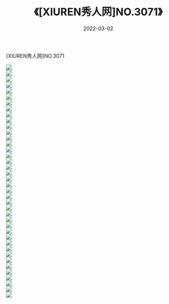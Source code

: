 ﻿---
layout: post
title:  《[XIUREN秀人网]NO.3071》
date:   2022-03-02
img: http://img.660000.xyz/Sharelink/秀人网/秀人网第04部分/[XIUREN秀人网]NO.3071/000.jpg
categories: [美女, 清纯, 唯美]
---

[XIUREN秀人网]NO.3071

 ![](http://img.660000.xyz/Sharelink/秀人网/秀人网第04部分/[XIUREN秀人网]NO.3071/001.jpg) <br>![](http://img.660000.xyz/Sharelink/秀人网/秀人网第04部分/[XIUREN秀人网]NO.3071/002.jpg) <br>![](http://img.660000.xyz/Sharelink/秀人网/秀人网第04部分/[XIUREN秀人网]NO.3071/003.jpg) <br>![](http://img.660000.xyz/Sharelink/秀人网/秀人网第04部分/[XIUREN秀人网]NO.3071/004.jpg) <br>![](http://img.660000.xyz/Sharelink/秀人网/秀人网第04部分/[XIUREN秀人网]NO.3071/005.jpg) <br>![](http://img.660000.xyz/Sharelink/秀人网/秀人网第04部分/[XIUREN秀人网]NO.3071/006.jpg) <br>![](http://img.660000.xyz/Sharelink/秀人网/秀人网第04部分/[XIUREN秀人网]NO.3071/007.jpg) <br>![](http://img.660000.xyz/Sharelink/秀人网/秀人网第04部分/[XIUREN秀人网]NO.3071/008.jpg) <br>![](http://img.660000.xyz/Sharelink/秀人网/秀人网第04部分/[XIUREN秀人网]NO.3071/009.jpg) <br>![](http://img.660000.xyz/Sharelink/秀人网/秀人网第04部分/[XIUREN秀人网]NO.3071/010.jpg) <br>![](http://img.660000.xyz/Sharelink/秀人网/秀人网第04部分/[XIUREN秀人网]NO.3071/011.jpg) <br>![](http://img.660000.xyz/Sharelink/秀人网/秀人网第04部分/[XIUREN秀人网]NO.3071/012.jpg) <br>![](http://img.660000.xyz/Sharelink/秀人网/秀人网第04部分/[XIUREN秀人网]NO.3071/013.jpg) <br>![](http://img.660000.xyz/Sharelink/秀人网/秀人网第04部分/[XIUREN秀人网]NO.3071/014.jpg) <br>![](http://img.660000.xyz/Sharelink/秀人网/秀人网第04部分/[XIUREN秀人网]NO.3071/015.jpg) <br>![](http://img.660000.xyz/Sharelink/秀人网/秀人网第04部分/[XIUREN秀人网]NO.3071/016.jpg) <br>![](http://img.660000.xyz/Sharelink/秀人网/秀人网第04部分/[XIUREN秀人网]NO.3071/017.jpg) <br>![](http://img.660000.xyz/Sharelink/秀人网/秀人网第04部分/[XIUREN秀人网]NO.3071/018.jpg) <br>![](http://img.660000.xyz/Sharelink/秀人网/秀人网第04部分/[XIUREN秀人网]NO.3071/019.jpg) <br>![](http://img.660000.xyz/Sharelink/秀人网/秀人网第04部分/[XIUREN秀人网]NO.3071/020.jpg) <br>![](http://img.660000.xyz/Sharelink/秀人网/秀人网第04部分/[XIUREN秀人网]NO.3071/021.jpg) <br>![](http://img.660000.xyz/Sharelink/秀人网/秀人网第04部分/[XIUREN秀人网]NO.3071/022.jpg) <br>![](http://img.660000.xyz/Sharelink/秀人网/秀人网第04部分/[XIUREN秀人网]NO.3071/023.jpg) <br>![](http://img.660000.xyz/Sharelink/秀人网/秀人网第04部分/[XIUREN秀人网]NO.3071/024.jpg) <br>![](http://img.660000.xyz/Sharelink/秀人网/秀人网第04部分/[XIUREN秀人网]NO.3071/025.jpg) <br>![](http://img.660000.xyz/Sharelink/秀人网/秀人网第04部分/[XIUREN秀人网]NO.3071/026.jpg) <br>![](http://img.660000.xyz/Sharelink/秀人网/秀人网第04部分/[XIUREN秀人网]NO.3071/027.jpg) <br>![](http://img.660000.xyz/Sharelink/秀人网/秀人网第04部分/[XIUREN秀人网]NO.3071/028.jpg) <br>![](http://img.660000.xyz/Sharelink/秀人网/秀人网第04部分/[XIUREN秀人网]NO.3071/029.jpg) <br>![](http://img.660000.xyz/Sharelink/秀人网/秀人网第04部分/[XIUREN秀人网]NO.3071/030.jpg) <br>![](http://img.660000.xyz/Sharelink/秀人网/秀人网第04部分/[XIUREN秀人网]NO.3071/031.jpg) <br>![](http://img.660000.xyz/Sharelink/秀人网/秀人网第04部分/[XIUREN秀人网]NO.3071/032.jpg) <br>![](http://img.660000.xyz/Sharelink/秀人网/秀人网第04部分/[XIUREN秀人网]NO.3071/033.jpg) <br>![](http://img.660000.xyz/Sharelink/秀人网/秀人网第04部分/[XIUREN秀人网]NO.3071/034.jpg) <br>![](http://img.660000.xyz/Sharelink/秀人网/秀人网第04部分/[XIUREN秀人网]NO.3071/035.jpg) <br>![](http://img.660000.xyz/Sharelink/秀人网/秀人网第04部分/[XIUREN秀人网]NO.3071/036.jpg) <br>![](http://img.660000.xyz/Sharelink/秀人网/秀人网第04部分/[XIUREN秀人网]NO.3071/037.jpg) <br>![](http://img.660000.xyz/Sharelink/秀人网/秀人网第04部分/[XIUREN秀人网]NO.3071/038.jpg) <br>![](http://img.660000.xyz/Sharelink/秀人网/秀人网第04部分/[XIUREN秀人网]NO.3071/039.jpg) <br>![](http://img.660000.xyz/Sharelink/秀人网/秀人网第04部分/[XIUREN秀人网]NO.3071/040.jpg) <br>